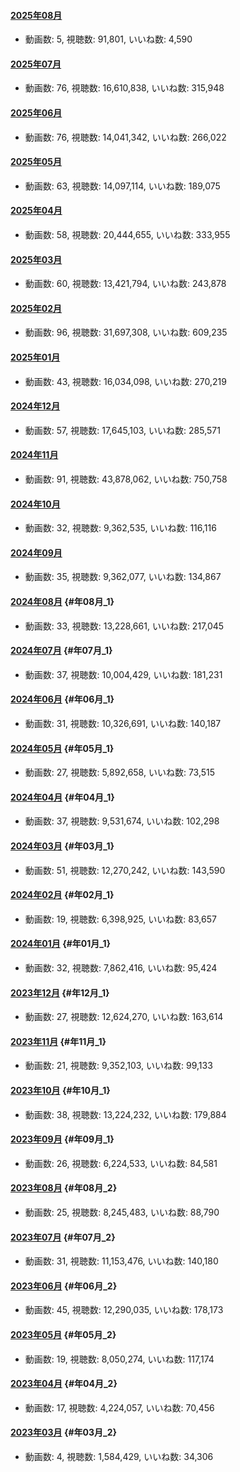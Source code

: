 #### [2025年08月](videos/202508 "wikilink")

-   動画数: 5, 視聴数: 91,801, いいね数: 4,590

#### [2025年07月](videos/202507 "wikilink")

-   動画数: 76, 視聴数: 16,610,838, いいね数: 315,948

#### [2025年06月](videos/202506 "wikilink")

-   動画数: 76, 視聴数: 14,041,342, いいね数: 266,022

#### [2025年05月](videos/202505 "wikilink")

-   動画数: 63, 視聴数: 14,097,114, いいね数: 189,075

#### [2025年04月](videos/202504 "wikilink")

-   動画数: 58, 視聴数: 20,444,655, いいね数: 333,955

#### [2025年03月](videos/202503 "wikilink")

-   動画数: 60, 視聴数: 13,421,794, いいね数: 243,878

#### [2025年02月](videos/202502 "wikilink")

-   動画数: 96, 視聴数: 31,697,308, いいね数: 609,235

#### [2025年01月](videos/202501 "wikilink")

-   動画数: 43, 視聴数: 16,034,098, いいね数: 270,219

#### [2024年12月](videos/202412 "wikilink")

-   動画数: 57, 視聴数: 17,645,103, いいね数: 285,571

#### [2024年11月](videos/202411 "wikilink")

-   動画数: 91, 視聴数: 43,878,062, いいね数: 750,758

#### [2024年10月](videos/202410 "wikilink")

-   動画数: 32, 視聴数: 9,362,535, いいね数: 116,116

#### [2024年09月](videos/202409 "wikilink")

-   動画数: 35, 視聴数: 9,362,077, いいね数: 134,867

#### [2024年08月](videos/202408 "wikilink") {#年08月_1}

-   動画数: 33, 視聴数: 13,228,661, いいね数: 217,045

#### [2024年07月](videos/202407 "wikilink") {#年07月_1}

-   動画数: 37, 視聴数: 10,004,429, いいね数: 181,231

#### [2024年06月](videos/202406 "wikilink") {#年06月_1}

-   動画数: 31, 視聴数: 10,326,691, いいね数: 140,187

#### [2024年05月](videos/202405 "wikilink") {#年05月_1}

-   動画数: 27, 視聴数: 5,892,658, いいね数: 73,515

#### [2024年04月](videos/202404 "wikilink") {#年04月_1}

-   動画数: 37, 視聴数: 9,531,674, いいね数: 102,298

#### [2024年03月](videos/202403 "wikilink") {#年03月_1}

-   動画数: 51, 視聴数: 12,270,242, いいね数: 143,590

#### [2024年02月](videos/202402 "wikilink") {#年02月_1}

-   動画数: 19, 視聴数: 6,398,925, いいね数: 83,657

#### [2024年01月](videos/202401 "wikilink") {#年01月_1}

-   動画数: 32, 視聴数: 7,862,416, いいね数: 95,424

#### [2023年12月](videos/202312 "wikilink") {#年12月_1}

-   動画数: 27, 視聴数: 12,624,270, いいね数: 163,614

#### [2023年11月](videos/202311 "wikilink") {#年11月_1}

-   動画数: 21, 視聴数: 9,352,103, いいね数: 99,133

#### [2023年10月](videos/202310 "wikilink") {#年10月_1}

-   動画数: 38, 視聴数: 13,224,232, いいね数: 179,884

#### [2023年09月](videos/202309 "wikilink") {#年09月_1}

-   動画数: 26, 視聴数: 6,224,533, いいね数: 84,581

#### [2023年08月](videos/202308 "wikilink") {#年08月_2}

-   動画数: 25, 視聴数: 8,245,483, いいね数: 88,790

#### [2023年07月](videos/202307 "wikilink") {#年07月_2}

-   動画数: 31, 視聴数: 11,153,476, いいね数: 140,180

#### [2023年06月](videos/202306 "wikilink") {#年06月_2}

-   動画数: 45, 視聴数: 12,290,035, いいね数: 178,173

#### [2023年05月](videos/202305 "wikilink") {#年05月_2}

-   動画数: 19, 視聴数: 8,050,274, いいね数: 117,174

#### [2023年04月](videos/202304 "wikilink") {#年04月_2}

-   動画数: 17, 視聴数: 4,224,057, いいね数: 70,456

#### [2023年03月](videos/202303 "wikilink") {#年03月_2}

-   動画数: 4, 視聴数: 1,584,429, いいね数: 34,306
